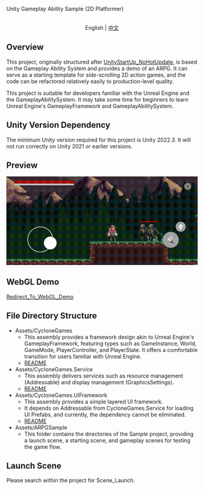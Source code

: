 Unity Gameplay Ability Sample (2D Platformer)
<p align="center">
    <br> English | <a href="README_CHN.md">中文</a>
</p>

## Overview
This project, originally structured after [UnityStartUp_NoHotUpdate](https://github.com/MaiKuraki/UnityStartUp_NoHotUpdate), is based on the Gameplay Ability System and provides a demo of an ARPG. It can serve as a starting template for side-scrolling 2D action games, and the code can be refactored relatively easily to production-level quality.

This project is suitable for developers familiar with the Unreal Engine and the GameplayAbilitySystem. It may take some time for beginners to learn Unreal Engine's GameplayFramework and GameplayAbilitySystem.
## Unity Version Dependency
The minimum Unity version required for this project is Unity 2022.3. It will not run correctly on Unity 2021 or earlier versions.
## Preview
![Preview](./README/preview.gif)
## WebGL Demo
[Redirect_To_WebGL_Demo](https://maikuraki.github.io/2024/10/07/Unity_WebGL_Demo/)
## File Directory Structure
-   Assets/CycloneGames
    -   This assembly provides a framework design akin to Unreal Engine's GameplayFramework, featuring types such as GameInstance, World, GameMode, PlayerController, and PlayerState. It offers a comfortable transition for users familiar with Unreal Engine.
    -   [README](./GameplayAbilitySystemSample/Assets/CycloneGames/README.md)
-   Assets/CycloneGames.Service
    -   This assembly delivers services such as resource management (Addressable) and display management (GraphicsSettings).
    -   [README](./GameplayAbilitySystemSample/Assets/CycloneGames.Service/README.md)
-   Assets/CycloneGames.UIFramework
    -   This assembly provides a simple layered UI framework.
    -   It depends on Addressable from CycloneGames.Service for loading UI Prefabs, and currently, the dependency cannot be eliminated.
    -   [README](./GameplayAbilitySystemSample/Assets/CycloneGames.UIFramework/README.md)
-   Assets/ARPGSample
    -   This folder contains the directories of the Sample project, providing a launch scene, a starting scene, and gameplay scenes for testing the game flow.
## Launch Scene
Please search within the project for Scene_Launch.